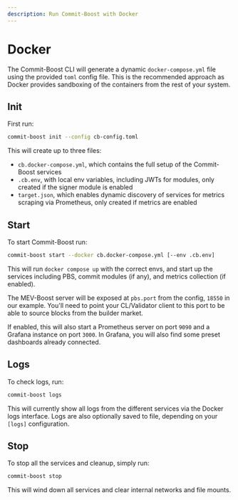 ```yaml
---
description: Run Commit-Boost with Docker
---
```


# Docker
The Commit-Boost CLI will generate a dynamic `docker-compose.yml` file using the provided `toml` config file. This is the recommended approach as Docker provides sandboxing of the containers from the rest of your system.

## Init

First run:
```bash
commit-boost init --config cb-config.toml
```
This will create up to three files:
- `cb.docker-compose.yml`, which contains the full setup of the Commit-Boost services
- `.cb.env`, with local env variables, including JWTs for modules, only created if the signer module is enabled
- `target.json`, which enables dynamic discovery of services for metrics scraping via Prometheus, only created if metrics are enabled

## Start

To start Commit-Boost run:
```bash
commit-boost start --docker cb.docker-compose.yml [--env .cb.env]
```

This will run `docker compose up` with the correct envs, and start up the services including PBS, commit modules (if any), and metrics collection (if enabled).

The MEV-Boost server will be exposed at `pbs.port` from the config, `18550` in our example. You'll need to point your CL/Validator client to this port to be able to source blocks from the builder market.

If enabled, this will also start a Prometheus server on port `9090` and a Grafana instance on port `3000`. In Grafana, you will also find some preset dashboards already connected.


## Logs

To check logs, run:
```bash
commit-boost logs
```
This will currently show all logs from the different services via the Docker logs interface. Logs are also optionally saved to file, depending on your `[logs]` configuration.

## Stop

To stop all the services and cleanup, simply run:
```bash
commit-boost stop
```
This will wind down all services and clear internal networks and file mounts.